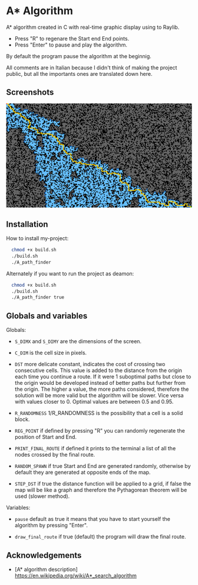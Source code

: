 
# A* Algorithm

A* algorithm created in C with real-time graphic display using to Raylib. 
- Press "R" to regenare the Start end End points.
- Press "Enter" to pause and play the algorithm.

By default the program pause the algorithm at the beginnig.

All comments are in Italian because I didn't think of making the project public, but all the importants ones are translated down here.

## Screenshots

![App Screenshot](https://github.com/AndreSbro03/AStar/blob/main/screenshot.png)

## Installation

How to install my-project:

```bash
  chmod +x build.sh
  ./build.sh
  ./A_path_finder
```
Alternately if you want to run the project as deamon:

```bash
  chmod +x build.sh
  ./build.sh
  ./A_path_finder true
```

## Globals and variables

Globals:

- `S_DIMX` and `S_DIMY` are the dimensions of the screen.

- `C_DIM` is the cell size in pixels.

- `DST` more delicate constant, indicates the cost of crossing two consecutive cells. This value is added to the distance from the origin each time you continue a route. If it were 1 suboptimal paths but close to the origin would be developed instead of better paths but further from the origin. The higher a value, the more paths considered, therefore the solution will be more valid but the algorithm will be slower. Vice versa with values ​​closer to 0. Optimal values ​​are between 0.5 and 0.95. 

- `R_RANDOMNESS` 1/R_RANDOMNESS is the possibility that a cell is a solid block.

- `REG_POINT` if defined by pressing "R" you can randomly regenerate the position of Start and End.

- `PRINT_FINAL_ROUTE` if defined it prints to the terminal a list of all the nodes crossed by the final route.

- `RANDOM_SPAWN` if true Start and End are generated randomly, otherwise by default they are generated at opposite ends of the map.

- `STEP_DST` if true the distance function will be applied to a grid, if false the map will be like a graph and therefore the Pythagorean theorem will be used (slower method).

Variables:
- `pause` default as true it means that you have to start yourself the algorithm by pressing "Enter".

- `draw_final_route` if true (default) the program will draw the final route.

## Acknowledgements

 - [A* algorithm description]  https://en.wikipedia.org/wiki/A*_search_algorithm
